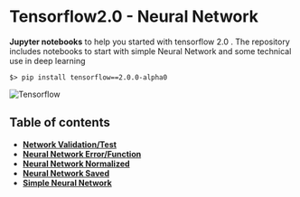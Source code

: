 

# Tensorflow2.0 - Neural Network

__Jupyter notebooks__ to help you started with tensorflow 2.0 . The repository includes notebooks to start with simple Neural Network and some technical use in deep learning 

    $> pip install tensorflow==2.0.0-alpha0
    
![Tensorflow](https://i1.wp.com/syncedreview.com/wp-content/uploads/2019/03/image-2-2.png?resize=1024%2C525&ssl=1)

## Table of contents

+ [**Network Validation/Test**](https://github.com/Haytam222/Neural-Network/blob/master/Network%20Validation-Test.ipynb)
+ [**Neural Network Error/Function**](https://github.com/Haytam222/Neural-Network/blob/master/Neural%20Network%20Error-Function.ipynb)
+ [**Neural Network Normalized**](https://github.com/Haytam222/Neural-Network/blob/master/Neural%20Network%20Normalized.ipynb)
+ [**Neural Network Saved**](https://github.com/Haytam222/Neural-Network/blob/master/Neural%20Network%20Saved.ipynb)
+ [**Simple Neural Network**](https://github.com/Haytam222/Neural-Network/blob/master/Simple%20Neural%20Network.ipynb)
